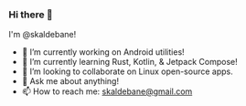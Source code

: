 ### Hi there 👋

I'm @skaldebane!

- 🔭 I’m currently working on Android utilities!
- 🌱 I’m currently learning Rust, Kotlin, & Jetpack Compose!
- 👯 I’m looking to collaborate on Linux open-source apps.
- 💬 Ask me about anything!
- 📫 How to reach me: skaldebane@gmail.com
